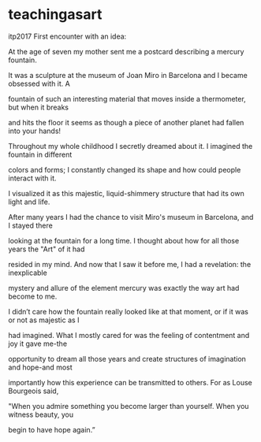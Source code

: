 # teachingasart
itp2017
 First encounter with an idea:

At the age of seven my mother sent me a postcard describing a mercury fountain.

It was a sculpture at the museum of Joan Miro in Barcelona and I became obsessed with it. A

fountain of such an interesting material that moves inside a thermometer, but when it breaks

and hits the floor it seems as though a piece of another planet had fallen into your hands!

Throughout my whole childhood I secretly dreamed about it. I imagined the fountain in different

colors and forms; I constantly changed its shape and how could people interact with it.

I visualized it as this majestic, liquid-shimmery structure that had its own light and life.

After many years I had the chance to visit Miro's museum in Barcelona, and I stayed there

looking at the fountain for a long time. I thought about how for all those years the "Art" of it had

resided in my mind. And now that I saw it before me, I had a revelation: the inexplicable

mystery and allure of the element mercury was exactly the way art had become to me.

I didn’t care how the fountain really looked like at that moment, or if it was or not as majestic as I

had imagined. What I mostly cared for was the feeling of contentment and joy it gave me-the

opportunity to dream all those years and create structures of imagination and hope-and most

importantly how this experience can be transmitted to others. For as Louse Bourgeois said,

"When you admire something you become larger than yourself. When you witness beauty, you

begin to have hope again.”
